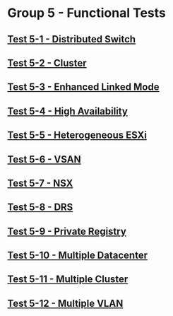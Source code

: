 Group 5 - Functional Tests
=======


[Test 5-1 - Distributed Switch](5-1-Distributed-Switch.md)
-
[Test 5-2 - Cluster](5-2-Cluster.md)
-
[Test 5-3 - Enhanced Linked Mode](5-3-Enhanced-Linked-Mode.md)
-
[Test 5-4 - High Availability](5-4-High-Availability.md)
-
[Test 5-5 - Heterogeneous ESXi](5-5-Heterogeneous-ESXi.md)
-
[Test 5-6 - VSAN](5-6-VSAN.md)
-
[Test 5-7 - NSX](5-7-NSX.md)
-
[Test 5-8 - DRS](5-8-DRS.md)
-
[Test 5-9 - Private Registry](5-9-Private-Registry.md)
-
[Test 5-10 - Multiple Datacenter](5-10-Multiple-Datacenter.md)
-
[Test 5-11 - Multiple Cluster](5-11-Multiple-Cluster.md)
-
[Test 5-12 - Multiple VLAN](5-12-Multiple-VLAN.md)
-